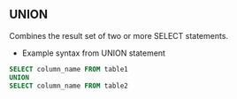## UNION

Combines the result set of two or more SELECT statements.

- Example syntax from UNION statement

```sql
SELECT column_name FROM table1
UNION
SELECT column_name FROM table2
```
